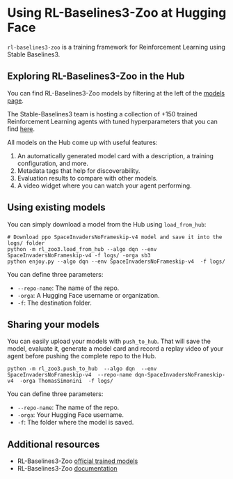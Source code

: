 # Using RL-Baselines3-Zoo at Hugging Face

`rl-baselines3-zoo` is a training framework for Reinforcement Learning using Stable Baselines3.

## Exploring RL-Baselines3-Zoo in the Hub

You can find RL-Baselines3-Zoo models by filtering at the left of the [models page](https://huggingface.co/models?library=stable-baselines3).

The Stable-Baselines3 team is hosting a collection of +150 trained Reinforcement Learning agents with tuned hyperparameters that you can find [here](https://huggingface.co/sb3).

All models on the Hub come up with useful features:
1. An automatically generated model card with a description, a training configuration, and more.
2. Metadata tags that help for discoverability.
3. Evaluation results to compare with other models.
4. A video widget where you can watch your agent performing.

## Using existing models
You can simply download a model from the Hub using `load_from_hub`:

```
# Download ppo SpaceInvadersNoFrameskip-v4 model and save it into the logs/ folder
python -m rl_zoo3.load_from_hub --algo dqn --env SpaceInvadersNoFrameskip-v4 -f logs/ -orga sb3
python enjoy.py --algo dqn --env SpaceInvadersNoFrameskip-v4  -f logs/
```

You can define three parameters:
- `--repo-name`: The name of the repo.
- `-orga`: A Hugging Face username or organization.
- `-f`: The destination folder.

## Sharing your models
You can easily upload your models with `push_to_hub`. That will save the model, evaluate it, generate a model card and record a replay video of your agent before pushing the complete repo to the Hub.

```
python -m rl_zoo3.push_to_hub  --algo dqn  --env SpaceInvadersNoFrameskip-v4  --repo-name dqn-SpaceInvadersNoFrameskip-v4  -orga ThomasSimonini  -f logs/
```

You can define three parameters:
- `--repo-name`: The name of the repo.
- `-orga`: Your Hugging Face username.
- `-f`: The folder where the model is saved.


## Additional resources

* RL-Baselines3-Zoo [official trained models](https://huggingface.co/sb3)
* RL-Baselines3-Zoo [documentation](https://github.com/DLR-RM/rl-baselines3-zoo)
